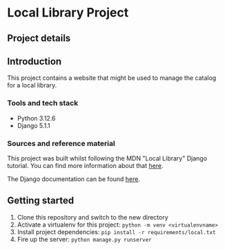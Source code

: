# Local Library Project

## Project details

## Introduction
This project contains a website that might be used to manage the catalog for a local library.

### Tools and tech stack
- Python 3.12.6
- Django 5.1.1

### Sources and reference material
This project was built whilst following the MDN "Local Library" Django tutorial. You can find more information about that [here](https://developer.mozilla.org/en-US/docs/Learn/Server-side/Django/Tutorial_local_library_website).

The Django documentation can be found [here](https://docs.djangoproject.com/en/5.1/).

## Getting started
1. Clone this repository and switch to the new directory
2. Activate a virtualenv for this project: ``python -m venv <virtualenvname>``
3. Install project dependencies: ``pip install -r requirements/local.txt``
4. Fire up the server: ``python manage.py runserver``


